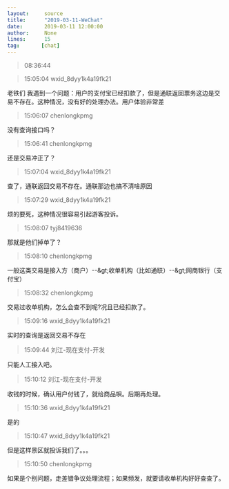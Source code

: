 ```yaml
---
layout:     source 
title:      "2019-03-11-WeChat"
date:       2019-03-11 12:00:00
author:     None
lines:      15 
tag:       [chat]
---
```

> 08:36:44    
   
> 15:05:04  wxid_8dyy1k4a19fk21  
   
老铁们   我遇到一个问题：用户的支付宝已经扣款了，但是通联返回票务这边是交易不存在。这种情况，没有好的处理办法。用户体验非常差  
   
> 15:06:07  chenlongkpmg  
   
没有查询接口吗？  
   
> 15:06:41  chenlongkpmg  
   
还是交易冲正了？  
   
> 15:07:04  wxid_8dyy1k4a19fk21  
   
查了，通联返回交易不存在。通联那边也搞不清啥原因  
   
> 15:07:29  wxid_8dyy1k4a19fk21  
   
烦的要死，这种情况很容易引起游客投诉。  
   
> 15:08:07  tyj8419636  
   
那就是他们掉单了？  
   
> 15:08:10  chenlongkpmg  
   
一般这类交易是接入方（商户）--&amp;gt;收单机构（比如通联）--&amp;gt;网商银行（支付宝）  
   
> 15:08:32  chenlongkpmg  
   
交易过收单机构，怎么会查不到呢?况且已经扣款了。  
   
> 15:09:16  wxid_8dyy1k4a19fk21  
   
实时的查询是返回交易不存在  
   
> 15:09:44  刘江-现在支付-开发  
   
只能人工接入吧。  
   
> 15:10:12  刘江-现在支付-开发  
   
收钱的时候，确认用户付钱了，就给商品唄。后期再处理。  
   
> 15:10:36  wxid_8dyy1k4a19fk21  
   
是的  
   
> 15:10:47  wxid_8dyy1k4a19fk21  
   
但是这样景区就投诉我们了。。。  
   
> 15:10:50  chenlongkpmg  
   
如果是个别问题，走差错争议处理流程；如果频发，就要请收单机构好好查查了。  
   
